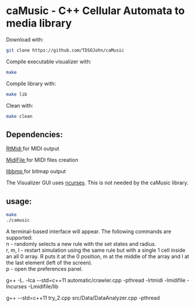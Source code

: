 caMusic - C++ Cellular Automata to media library
================================================

Download with:
```bash
git clone https://github.com/TDSOJohn/caMusic
```

Compile executable visualizer with:
```bash
make
```

Compile library with:
```bash
make lib
```


Clean with:
```bash
make clean
```

Dependencies:
-------------

<a href="https://github.com/thestk/rtmidi"> RtMidi </a> for MIDI output

<a href="https://github.com/craigsapp/midifile"> MidiFile </a> for MIDI files creation

<a href="https://github.com/marc-q/libbmp"> libbmp </a> for bitmap output

The Visualizer GUI uses <a href="https://invisible-island.net/ncurses/">ncurses</a>. This is not needed by the caMusic library.


usage:
------
```bash
make
./camusic
```
A terminal-based interface will appear.
The following commands are supported: </br>
n - randomly selects a new rule with the set states and radius.</br>
r, m, l - restart simulation using the same rule but with a single 1 cell inside an all 0 array. R puts it at the 0 position, m at the middle of the array and l at the last element (left of the screen).</br>
p - open the preferences panel.



g++ -L. -lca --std=c++11 automatic/crawler.cpp  -pthread -lrtmidi -lmidifile -lncurses -Lmidifile/lib

g++ --std=c++11 try_2.cpp src/Data/DataAnalyzer.cpp -pthread
